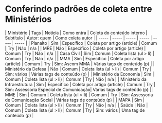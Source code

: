 # Conferindo padrões de coleta entre Ministérios 

| Ministério | Tags | Notícia | Como entra | Coleta do conteúdo interno | Subtítulo | Autor: quem | Como coleta autor |
| ----- | ----- | ----- | ----- | ----- | ----- |
| Planalto | Sim | Específico | Coleta por artigo (article) | Comum | Try | Não | n/a | 
| MRE | Não | Específico | Coleta por artigo (article) | Comum | Try | Não | n/a | 
| Casa Civil | Sim | Comum | Coleta lista (ul > li) | Comum | Try | Não | n/a | 
| MMA | Sim | Específico | Coleta por artigo (article) | Comum | Try | Sim: Ascom MMA | Várias tags de conteúdo (p) | 
| Ministério da Defesa | Não | Comum | Coleta lista (ul > li) | Comum | Try | Sim: vários | Várias tags de conteúdo (p) | 
| Ministério da Economia | Sim | Comum | Coleta lista (ul > li) | Comum | Try | Não | n/a |
| Ministério da Infraestrutura | Sim | Específico | Coleta por artigo (article) | Comum | Try | Sim: Assessoria Especial de Comunicação| Várias tags de conteúdo (p) | 
| MME | Sim | Comum | Coleta lista (ul > li) | Comum | Try | Sim: Assessoria de Comunicação Social | Várias tags de conteúdo (p) | 
| MAPA | Sim | Comum | Coleta lista (ul > li) | Comum | Try | Não | n/a | 
| Saúde | Não | Comum | Coleta lista (ul > li) | Comum | Try | Sim: vários | Uma tag de conteúdo (p) | 
